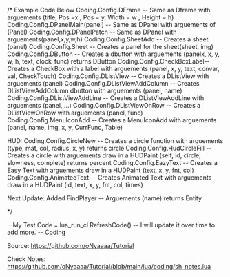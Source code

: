 /*
Example Code Below
Coding.Config.DFrame -- Same as Dframe with arguements (title, Pos =x , Pos = y, Width = w , Height = h)
Coding.Config.DPanelMain(panel) -- Same as DPanel with arguements of (Panel)
Coding.Config.DPanelPatch -- Same as DPanel with arguements(panel,x,y,w,h)
Coding.Config.SheetAdd -- Creates a sheet (panel)
Coding.Config.Sheet -- Creates a panel for the sheet(sheet, img)
Coding.Config.DButton -- Creates a dbutton with arguements (panelx, x, y, w, h, text, clock_func) returns DButton
Coding.Config.CheckBoxLabel-- Creates a CheckBox with a label with arguements (panel, x, y, text, convar, val, CheckTouch)
Coding.Config.DListView -- Creates a DListView with arguements (panel)
Coding.Config.DListViewAddColumn -- Creates DListViewAddColumn dbutton with arguements (panel, name)
Coding.Config.DListViewAddLine -- Creates a DListViewAddLine with arguements (panel, ...)
Coding.Config.DListViewOnRow -- Creates a DListViewOnRow with arguements (panel, func)
Coding.Config.MenuIconAdd -- Creates a MenuIconAdd with arguements (panel, name, img, x, y, CurrFunc, Table)

HUD:
Coding.Config.CircleNew -- Creates a circle function with arguements (type, mat, col, radius, x, y) returns circle
Coding.Config.HudCircleFill -- Creates a circle with arguements draw in a HUDPaint (self, id, circle, slowness, complete) returns percent
Coding.Config.EazyText -- Creates a Easy Text with arguements draw in a HUDPaint (text, x, y, fnt, col)
Coding.Config.AnimatedText -- Creates Animated Text with arguements draw in a HUDPaint (id, text, x, y, fnt, col, times)

Next Update:
Added FindPlayer -- Arguements (name) returns Entity

*/

--My Test Code = lua_run_cl RefreshCode()
-- I will update it over time to add more.
-- Coding

Source:
https://github.com/oNyaaaa/Tutorial

Check Notes:
https://github.com/oNyaaaa/Tutorial/blob/main/lua/coding/sh_notes.lua
